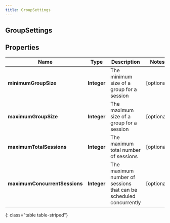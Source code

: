```yaml
---
title: GroupSettings
---
```

## GroupSettings


## Properties

| Name | Type | Description | Notes |
| ------------ | ------------- | ------------- | ------------- |
| **minimumGroupSize** | <!----><!---->**Integer**<!----> | The minimum size of a group for a session |  [optional] |
| **maximumGroupSize** | <!----><!---->**Integer**<!----> | The maximum size of a group for a session |  [optional] |
| **maximumTotalSessions** | <!----><!---->**Integer**<!----> | The maximum total number of sessions |  [optional] |
| **maximumConcurrentSessions** | <!----><!---->**Integer**<!----> | The maximum number of sessions that can be scheduled concurrently |  [optional] |
{: class="table table-striped"}




